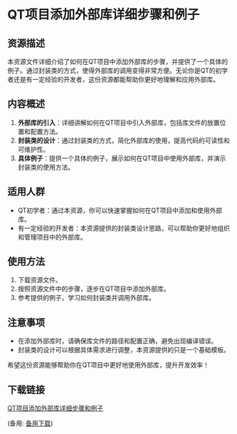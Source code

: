 # QT项目添加外部库详细步骤和例子

## 资源描述

本资源文件详细介绍了如何在QT项目中添加外部库的步骤，并提供了一个具体的例子。通过封装类的方式，使得外部库的调用变得非常方便。无论你是QT的初学者还是有一定经验的开发者，这份资源都能帮助你更好地理解和应用外部库。

## 内容概述

1. **外部库的引入**：详细讲解如何在QT项目中引入外部库，包括库文件的放置位置和配置方法。
2. **封装类的设计**：通过封装类的方式，简化外部库的使用，提高代码的可读性和可维护性。
3. **具体例子**：提供一个具体的例子，展示如何在QT项目中使用外部库，并演示封装类的使用方法。

## 适用人群

- QT初学者：通过本资源，你可以快速掌握如何在QT项目中添加和使用外部库。
- 有一定经验的开发者：本资源提供的封装类设计思路，可以帮助你更好地组织和管理项目中的外部库。

## 使用方法

1. 下载资源文件。
2. 按照资源文件中的步骤，逐步在QT项目中添加外部库。
3. 参考提供的例子，学习如何封装类并调用外部库。

## 注意事项

- 在添加外部库时，请确保库文件的路径和配置正确，避免出现编译错误。
- 封装类的设计可以根据具体需求进行调整，本资源提供的只是一个基础模板。

希望这份资源能够帮助你在QT项目中更好地使用外部库，提升开发效率！

## 下载链接
[QT项目添加外部库详细步骤和例子](https://pan.quark.cn/s/4b5f27960fe7) 

(备用: [备用下载](https://pan.baidu.com/s/1SNHu2JkhdFXAlYSUu5c-ww?pwd=1234))
